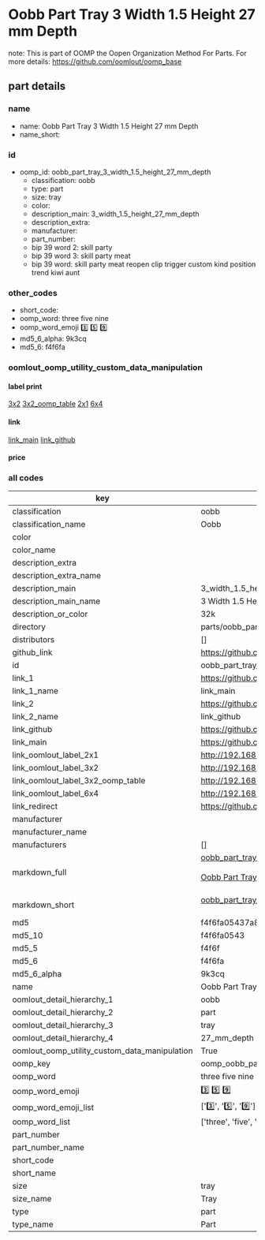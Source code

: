 # Oobb Part Tray 3 Width 1.5 Height 27 mm Depth  

note: This is part of OOMP the Oopen Organization Method For Parts. For more details: https://github.com/oomlout/oomp_base

##  part details
  







### name
* name: Oobb Part Tray 3 Width 1.5 Height 27 mm Depth
* name_short: 
### id
* oomp_id: oobb_part_tray_3_width_1.5_height_27_mm_depth
  * classification: oobb
  * type: part
  * size: tray
  * color: 
  * description_main: 3_width_1.5_height_27_mm_depth
  * description_extra: 
  * manufacturer: 
  * part_number: 
  * bip 39 word 2: skill party
  * bip 39 word 3: skill party meat
  * bip 39 word: skill party meat reopen clip trigger custom kind position trend kiwi aunt

### other_codes
* short_code: 
* oomp_word: three five nine
* oomp_word_emoji :three: :five: :nine:
* md5_6_alpha: 9k3cq
* md5_6: f4f6fa






### oomlout_oomp_utility_custom_data_manipulation
#### label print
[3x2](http://192.168.1.245:1112/?label=oomp%209k3cq)
[3x2_oomp_table](http://192.168.1.108:1112/?label=oomp%209k3cq)
[2x1](http://192.168.1.242:1112/?label=oomp%209k3cq)
[6x4](http://192.168.1.55:1112/?label=oomp%209k3cq)    

#### link

[link_main](https://github.com/oomlout/oomlout_oomp_version_1_messy/tree/main/parts/oobb_part_tray_3_width_1.5_height_27_mm_depth) [link_github](https://github.com/oomlout/oomlout_oomp_version_1_messy/tree/main/parts/oobb_part_tray_3_width_1.5_height_27_mm_depth)                             

#### price







### all codes 
| key | value |  
| --- | --- |  
| classification | oobb |  
| classification_name | Oobb |  
| color |  |  
| color_name |  |  
| description_extra |  |  
| description_extra_name |  |  
| description_main | 3_width_1.5_height_27_mm_depth |  
| description_main_name | 3 Width 1.5 Height 27 mm Depth |  
| description_or_color | 32k |  
| directory | parts/oobb_part_tray_3_width_1.5_height_27_mm_depth |  
| distributors | [] |  
| github_link | https://github.com/oomlout/oomlout_oomp_part_src/tree/main/parts/oobb_part_tray_3_width_1.5_height_27_mm_depth |  
| id | oobb_part_tray_3_width_1.5_height_27_mm_depth |  
| link_1 | https://github.com/oomlout/oomlout_oomp_version_1_messy/tree/main/parts/oobb_part_tray_3_width_1.5_height_27_mm_depth |  
| link_1_name | link_main |  
| link_2 | https://github.com/oomlout/oomlout_oomp_version_1_messy/tree/main/parts/oobb_part_tray_3_width_1.5_height_27_mm_depth |  
| link_2_name | link_github |  
| link_github | https://github.com/oomlout/oomlout_oomp_version_1_messy/tree/main/parts/oobb_part_tray_3_width_1.5_height_27_mm_depth |  
| link_main | https://github.com/oomlout/oomlout_oomp_version_1_messy/tree/main/parts/oobb_part_tray_3_width_1.5_height_27_mm_depth |  
| link_oomlout_label_2x1 | http://192.168.1.242:1112/?label=oomp%209k3cq |  
| link_oomlout_label_3x2 | http://192.168.1.245:1112/?label=oomp%209k3cq |  
| link_oomlout_label_3x2_oomp_table | http://192.168.1.108:1112/?label=oomp%209k3cq |  
| link_oomlout_label_6x4 | http://192.168.1.55:1112/?label=oomp%209k3cq |  
| link_redirect | https://github.com/oomlout/oomlout_oomp_version_1_messy/tree/main/parts/oobb_part_tray_3_width_1.5_height_27_mm_depth |  
| manufacturer |  |  
| manufacturer_name |  |  
| manufacturers | [] |  
| markdown_full | [oobb_part_tray_3_width_1.5_height_27_mm_depth](none)<br>[](none)<br>[Oobb Part Tray 3 Width 1.5 Height 27 Mm Depth](none)<br><br> |  
| markdown_short | [oobb_part_tray_3_width_1.5_height_27_mm_depth](none)<br><br> |  
| md5 | f4f6fa05437a86d3a215ab6714282653 |  
| md5_10 | f4f6fa0543 |  
| md5_5 | f4f6f |  
| md5_6 | f4f6fa |  
| md5_6_alpha | 9k3cq |  
| name | Oobb Part Tray 3 Width 1.5 Height 27 mm Depth |  
| oomlout_detail_hierarchy_1 | oobb |  
| oomlout_detail_hierarchy_2 | part |  
| oomlout_detail_hierarchy_3 | tray |  
| oomlout_detail_hierarchy_4 | 27_mm_depth |  
| oomlout_oomp_utility_custom_data_manipulation | True |  
| oomp_key | oomp_oobb_part_tray_3_width_1.5_height_27_mm_depth |  
| oomp_word | three five nine |  
| oomp_word_emoji | :three: :five: :nine: |  
| oomp_word_emoji_list | [':three:', ':five:', ':nine:'] |  
| oomp_word_list | ['three', 'five', 'nine'] |  
| part_number |  |  
| part_number_name |  |  
| short_code |  |  
| short_name |  |  
| size | tray |  
| size_name | Tray |  
| type | part |  
| type_name | Part |  
